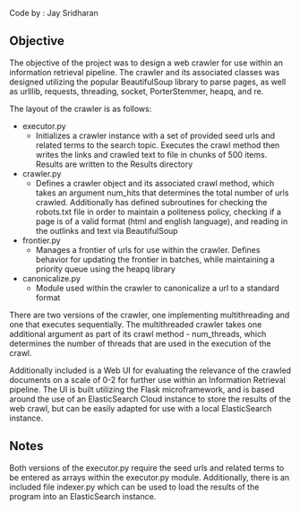 Code by : Jay Sridharan

## Objective
The objective of the project was to design a web crawler for use within an information retrieval pipeline. The crawler and its associated classes was designed utilizing the popular BeautifulSoup library to parse pages, as well as urlllib, requests, threading, socket, PorterStemmer, heapq, and re.

The layout of the crawler is as follows:
- executor.py
  - Initializes a crawler instance with a set of provided seed urls and related terms to the search topic. Executes the crawl method then writes the links and crawled text to file in chunks of 500 items. Results are written to the Results directory
- crawler.py
  - Defines a crawler object and its associated crawl method, which takes an argument num_hits that determines the total number of urls crawled. Additionally has defined subroutines for checking the robots.txt file in order to maintain a politeness policy, checking if a page is of a valid format (html and english language), and reading in the outlinks and text via BeautifulSoup
- frontier.py
  - Manages a frontier of urls for use within the crawler. Defines behavior for updating the frontier in batches, while maintaining a priority queue using the heapq library
- canonicalize.py
  - Module used within the crawler to canonicalize a url to a standard format

There are two versions of the crawler, one implementing multithreading and one that executes sequentially. The multithreaded crawler takes one additional argument as part of its crawl method - num_threads, which determines the number of threads that are used in the execution of the crawl.

Additionally included is a Web UI for evaluating the relevance of the crawled documents on a scale of 0-2 for further use within an Information Retrieval pipeline. The UI is built utilizing the Flask microframework, and is based around the use of an ElasticSearch Cloud instance to store the results of the web crawl, but can be easily adapted for use with a local ElasticSearch instance.

## Notes
Both versions of the executor.py require the seed urls and related terms to be entered as arrays within the executor.py module. Additionally, there is an included file indexer.py which can be used to load the results of the program into an ElasticSearch instance.
